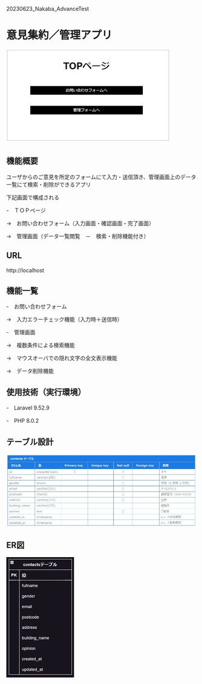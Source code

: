 20230623_Nakaba_AdvanceTest
# 意見集約／管理アプリ
 
 
![TOPimage](./TOP.jpg)

## 機能概要
ユーザからのご意見を所定のフォームにて入力・送信頂き、管理画面上のデータ一覧にて検索・削除ができるアプリ

下記画面で構成される

-　ＴＯＰページ

->　お問い合わせフォーム（入力画面・確認画面・完了画面）

->　管理画面（データ一覧閲覧　－　検索・削除機能付き）

## URL
http://localhost

## 機能一覧
-　お問い合わせフォーム

->　入力エラーチェック機能（入力時＋送信時）

-　管理画面

->　複数条件による検索機能

->　マウスオーバでの隠れ文字の全文表示機能

->　データ削除機能　

## 使用技術（実行環境）

-　Laravel 9.52.9

-　PHP 8.0.2

## テーブル設計

![TABLEimage](./TABLE.jpg)

## ER図

![ERimage](./ER.jpg)
